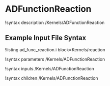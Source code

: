 # ADFunctionReaction

!syntax description /Kernels/ADFunctionReaction

## Example Input File Syntax

!listing ad_func_reaction.i block=Kernels/reaction

!syntax parameters /Kernels/ADFunctionReaction

!syntax inputs /Kernels/ADFunctionReaction

!syntax children /Kernels/ADFunctionReaction
